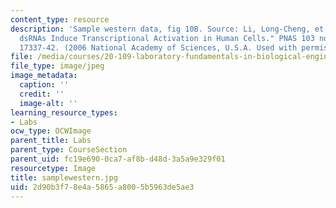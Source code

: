 ```yaml
---
content_type: resource
description: 'Sample western data, fig 10B. Source: Li, Long-Cheng, et al. "Small
  dsRNAs Induce Transcriptional Activation in Human Cells." PNAS 103 no. 46 (2006):
  17337-42. (2006 National Academy of Sciences, U.S.A. Used with permission.)'
file: /media/courses/20-109-laboratory-fundamentals-in-biological-engineering-fall-2007/2d90b3f78e4a5865a8005b5963de5ae3_samplewestern.jpg
file_type: image/jpeg
image_metadata:
  caption: ''
  credit: ''
  image-alt: ''
learning_resource_types:
- Labs
ocw_type: OCWImage
parent_title: Labs
parent_type: CourseSection
parent_uid: fc19e690-0ca7-af8b-d48d-3a5a9e329f01
resourcetype: Image
title: samplewestern.jpg
uid: 2d90b3f7-8e4a-5865-a800-5b5963de5ae3
---
```

